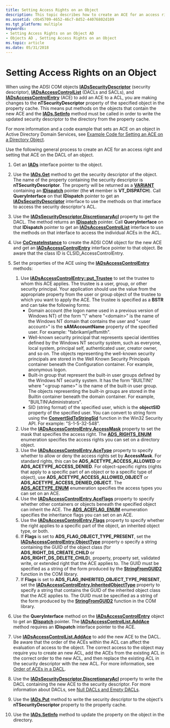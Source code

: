 ```yaml
---
title: Setting Access Rights on an Object
description: This topic describes how to create an ACE for an access right and setting that ACE on the DACL of an object.
ms.assetid: c0b45709-4652-46c7-8d52-44076802d109
ms.tgt_platform: multiple
keywords:
- Setting Access Rights on an Object AD
- Objects AD , Setting Access Rights on an Object
ms.topic: article
ms.date: 05/31/2018
---
```


# Setting Access Rights on an Object

When using the ADSI COM objects [**IADsSecurityDescriptor**](https://docs.microsoft.com/windows/desktop/api/iads/nn-iads-iadssecuritydescriptor) (security descriptor), [**IADsAccessControlList**](https://docs.microsoft.com/windows/desktop/api/iads/nn-iads-iadsaccesscontrollist) (DACLs and SACLs), and [**IADsAccessControlEntry**](https://docs.microsoft.com/windows/desktop/api/iads/nn-iads-iadsaccesscontrolentry) (ACE) to add an ACE to a ACL, you are making changes to the **nTSecurityDescriptor** property of the specified object in the property cache. This means put methods on the objects that contain the new ACE and the [**IADs.SetInfo**](https://docs.microsoft.com/windows/desktop/api/iads/nf-iads-iads-setinfo) method must be called in order to write the updated security descriptor to the directory from the property cache.

For more information and a code example that sets an ACE on an object in Active Directory Domain Services, see [Example Code for Setting an ACE on a Directory Object](example-code-for-setting-an-ace-on-a-directory-object.md).

Use the following general process to create an ACE for an access right and setting that ACE on the DACL of an object.

1.  Get an [**IADs**](https://docs.microsoft.com/windows/desktop/api/iads/nn-iads-iads) interface pointer to the object.
2.  Use the [**IADs.Get**](https://docs.microsoft.com/windows/desktop/api/iads/nf-iads-iads-get) method to get the security descriptor of the object. The name of the property containing the security descriptor is **nTSecurityDescriptor**. The property will be returned as a [**VARIANT**](https://msdn.microsoft.com/library/ms221627(v=VS.71).aspx) containing an [**IDispatch**](https://msdn.microsoft.com/library/ms221608(v=VS.71).aspx) pointer (the **vt** member is **VT\_DISPATCH**). Call **QueryInterface** on that **IDispatch** pointer to get an [**IADsSecurityDescriptor**](https://docs.microsoft.com/windows/desktop/api/iads/nn-iads-iadssecuritydescriptor) interface to use the methods on that interface to access the security descriptor's ACL.
3.  Use the [**IADsSecurityDescriptor.DiscretionaryAcl**](https://docs.microsoft.com/windows/desktop/ADSI/iadssecuritydescriptor-property-methods) property to get the DACL. The method returns an [**IDispatch**](https://msdn.microsoft.com/library/ms221608(v=VS.71).aspx) pointer. Call **QueryInterface** on that **IDispatch** pointer to get an [**IADsAccessControlList**](https://docs.microsoft.com/windows/desktop/api/iads/nn-iads-iadsaccesscontrollist) interface to use the methods on that interface to access the individual ACEs in the ACL.
4.  Use [**CoCreateInstance**](https://msdn.microsoft.com/library/ms686615(v=VS.85).aspx) to create the ADSI COM object for the new ACE and get an [**IADsAccessControlEntry**](https://docs.microsoft.com/windows/desktop/api/iads/nn-iads-iadsaccesscontrolentry) interface pointer to that object. Be aware that the class ID is CLSID\_AccessControlEntry.
5.  Set the properties of the ACE using the [**IADsAccessControlEntry**](https://docs.microsoft.com/windows/desktop/api/iads/nn-iads-iadsaccesscontrolentry) methods:

    1.  Use [**IADsAccessControlEntry::put\_Trustee**](https://docs.microsoft.com/windows/desktop/ADSI/iadsaccesscontrolentry-property-methods) to set the trustee to whom this ACE applies. The trustee is a user, group, or other security principal. Your application should use the value from the appropriate property from the user or group object of the trustee to which you want to apply the ACE. The trustee is specified as a **BSTR** and can take the following forms:
        -   Domain account (the logon name used in a previous version of Windows NT) of the form "<domain>\\<user account>" where "&lt;domain&gt;" is the name of the Windows NT domain that contains the user and "&lt;user account&gt;" is the **sAMAccountName** property of the specified user. For example: "fabrikam\\jeffsmith".
        -   Well-known security principal that represents special identities defined by the Windows NT security system, such as everyone, local system, principal self, authenticated user, creator owner, and so on. The objects representing the well-known security principals are stored in the Well Known Security Principals container beneath the Configuration container. For example, anonymous logon.
        -   Built-in group that represent the built-in user groups defined by the Windows NT security system. It has the form "BUILTIN\\<group name>" where "&lt;group name&gt;" is the name of the built-in user group. The objects representing the built-in groups are stored in the Builtin container beneath the domain container. For example, "BUILTIN\\Administrators".
        -   SID (string format) of the specified user, which is the **objectSID** property of the specified user. You can convert to string form using the [**ConvertSidToStringSid**](https://docs.microsoft.com/windows/desktop/api/sddl/nf-sddl-convertsidtostringsida) function in the Win32 Security API. For example: "S-1-5-32-548".
    2.  Use the [**IADsAccessControlEntry.AccessMask**](https://docs.microsoft.com/windows/desktop/ADSI/iadsaccesscontrolentry-property-methods) property to set the mask that specifies the access right. The [**ADS\_RIGHTS\_ENUM**](https://docs.microsoft.com/windows/win32/api/iads/ne-iads-ads_rights_enum) enumeration specifies the access rights you can set on a directory object.
    3.  Use the [**IADsAccessControlEntry.AceType**](https://docs.microsoft.com/windows/desktop/ADSI/iadsaccesscontrolentry-property-methods) property to specify whether to allow or deny the access rights set by **AccessMask**. For standard rights, this can be **ADS\_ACETYPE\_ACCESS\_ALLOWED** or **ADS\_ACETYPE\_ACCESS\_DENIED**. For object-specific rights (rights that apply to a specific part of an object or to a specific type of object), use **ADS\_ACETYPE\_ACCESS\_ALLOWED\_OBJECT** or **ADS\_ACETYPE\_ACCESS\_DENIED\_OBJECT**. The [**ADS\_ACETYPE\_ENUM**](https://docs.microsoft.com/windows/win32/api/iads/ne-iads-ads_acetype_enum) enumeration specifies the access types you can set on an ACE.
    4.  Use the [**IADsAccessControlEntry.AceFlags**](https://docs.microsoft.com/windows/desktop/ADSI/iadsaccesscontrolentry-property-methods) property to specify whether other containers or objects beneath the specified object can inherit the ACE. The [**ADS\_ACEFLAG\_ENUM**](https://docs.microsoft.com/windows/win32/api/iads/ne-iads-ads_aceflag_enum) enumeration specifies the inheritance flags you can set on an ACE.
    5.  Use the [**IADsAccessControlEntry.Flags**](https://docs.microsoft.com/windows/desktop/ADSI/iadsaccesscontrolentry-property-methods) property to specify whether the right applies to a specific part of the object, an inherited object type, or both.
    6.  If **Flags** is set to **ADS\_FLAG\_OBJECT\_TYPE\_PRESENT**, set the [**IADsAccessControlEntry.ObjectType**](https://docs.microsoft.com/windows/desktop/ADSI/iadsaccesscontrolentry-property-methods) property o specify a string containing the GUID of the object class (for **ADS\_RIGHT\_DS\_CREATE\_CHILD** or **ADS\_RIGHT\_DS\_DELETE\_CHILD**), property, property set, validated write, or extended right that the ACE applies to. The GUID must be specified as a string of the form produced by the [**StringFromGUID2**](https://msdn.microsoft.com/library/ms683893(v=VS.85).aspx) function in the COM library.
    7.  If **Flags** is set to **ADS\_FLAG\_INHERITED\_OBJECT\_TYPE\_PRESENT**, set the [**IADsAccessControlEntry.InheritedObjectType**](https://docs.microsoft.com/windows/desktop/ADSI/iadsaccesscontrolentry-property-methods) property to specify a string that contains the GUID of the inherited object class that the ACE applies to. The GUID must be specified as a string of the form produced by the [**StringFromGUID2**](https://msdn.microsoft.com/library/ms683893(v=VS.85).aspx) function in the COM library.

6.  Use the **QueryInterface** method on the [**IADsAccessControlEntry**](https://docs.microsoft.com/windows/desktop/api/iads/nn-iads-iadsaccesscontrolentry) object to get an [**IDispatch**](https://msdn.microsoft.com/library/ms221608(v=VS.71).aspx) pointer. The [**IADsAccessControlList.AddAce**](https://docs.microsoft.com/windows/desktop/api/iads/nf-iads-iadsaccesscontrollist-addace) method requires an **IDispatch** interface pointer to the ACE.
7.  Use [**IADsAccessControlList.AddAce**](https://docs.microsoft.com/windows/desktop/api/iads/nf-iads-iadsaccesscontrollist-addace) to add the new ACE to the DACL. Be aware that the order of the ACEs within the ACL can affect the evaluation of access to the object. The correct access to the object may require you to create an new ACL, add the ACEs from the existing ACL in the correct order to the new ACL, and then replace the existing ACL in the security descriptor with the new ACL. For more information, see [Order of ACEs in a DACL](https://docs.microsoft.com/windows/desktop/SecAuthZ/order-of-aces-in-a-dacl).
8.  Use the [**IADsSecurityDescriptor.DiscretionaryAcl**](https://docs.microsoft.com/windows/desktop/ADSI/iadssecuritydescriptor-property-methods) property to write the DACL containing the new ACE to the security descriptor. For more information about DACLs, see [Null DACLs and Empty DACLs](null-dacls-and-empty-dacls.md).
9.  Use the [**IADs.Put**](https://docs.microsoft.com/windows/desktop/api/iads/nf-iads-iads-put) method to write the security descriptor to the object's **nTSecurityDescriptor** property to the property cache.
10. Use the [**IADs.SetInfo**](https://docs.microsoft.com/windows/desktop/api/iads/nf-iads-iads-setinfo) method to update the property on the object in the directory.

 

 




